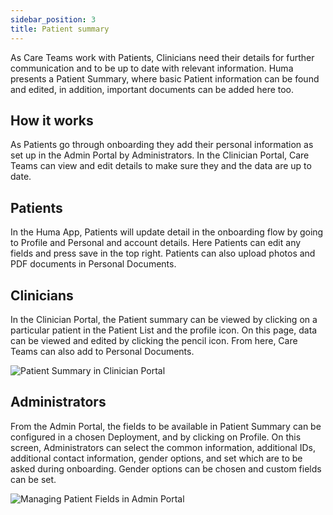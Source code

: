 ```yaml
---
sidebar_position: 3
title: Patient summary
---
```


As Care Teams work with Patients, Clinicians need their details for further communication and to be up to date with relevant information. Huma presents a Patient Summary, where basic Patient information can be found and edited, in addition, important documents can be added here too.

## How it works

As Patients go through onboarding they add their personal information as set up in the Admin Portal by Administrators. In the Clinician Portal, Care Teams can view and edit details to make sure they and the data are up to date.

## Patients

In the Huma App, Patients will update detail in the onboarding flow by going to Profile and Personal and account details. Here Patients can edit any fields and press save in the top right. Patients can also upload photos and PDF documents in Personal Documents.

## Clinicians

In the Clinician Portal, the Patient summary can be viewed by clicking on a particular patient in the Patient List and the profile icon. On this page, data can be viewed and edited by clicking the pencil icon. From here, Care Teams can also add to Personal Documents.

![Patient Summary in Clinician Portal](./assets/cp-patient-summary.gif)

## Administrators

From the Admin Portal, the fields to be available in Patient Summary can be configured in a chosen Deployment, and by clicking on Profile. On this screen, Administrators can select the common information, additional IDs, additional contact information, gender options, and set which are to be asked during onboarding. Gender options can be chosen and custom fields can be set. 

![Managing Patient Fields in Admin Portal](./assets/ap-patient-fields.gif)